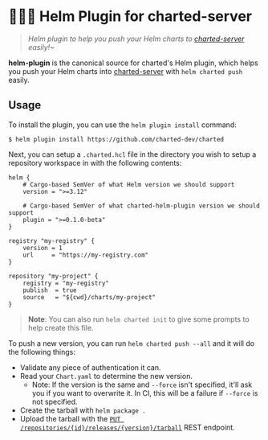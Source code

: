 # 🐻‍❄️🌺 Helm Plugin for charted-server

> _Helm plugin to help you push your Helm charts to [charted-server](https://github.com/charted-dev/charted) easily!~_

**helm-plugin** is the canonical source for charted's Helm plugin, which helps you push your Helm charts into [charted-server](https://github.com/charted-dev/charted) with `helm charted push` easily.

## Usage

To install the plugin, you can use the `helm plugin install` command:

```shell
$ helm plugin install https://github.com/charted-dev/charted
```

Next, you can setup a `.charted.hcl` file in the directory you wish to setup a repository workspace in with the following contents:

```hcl
helm {
    # Cargo-based SemVer of what Helm version we should support
    version = ">=3.12"

    # Cargo-based SemVer of what charted-helm-plugin version we should support
    plugin = ">=0.1.0-beta"
}

registry "my-registry" {
    version = 1
    url     = "https://my-registry.com"
}

repository "my-project" {
    registry = "my-registry"
    publish  = true
    source   = "${cwd}/charts/my-project"
}
```

> **Note**: You can also run `helm charted init` to give some prompts to help create this file.

To push a new version, you can run `helm charted push --all` and it will do the following things:

-   Validate any piece of authentication it can.
-   Read your `Chart.yaml` to determine the new version.
    -   Note: If the version is the same and `--force` isn't specified, it'll ask you if you want to overwrite it. In CI, this will be a failure if `--force` is not specified.
-   Create the tarball with `helm package .`
-   Upload the tarball with the [`PUT /repositories/{id}/releases/{version}/tarball`](https://charts.noelware.org/docs/server/latest/api/resources/repository/releases#PUT-/releases/{version}/tarball) REST endpoint.

